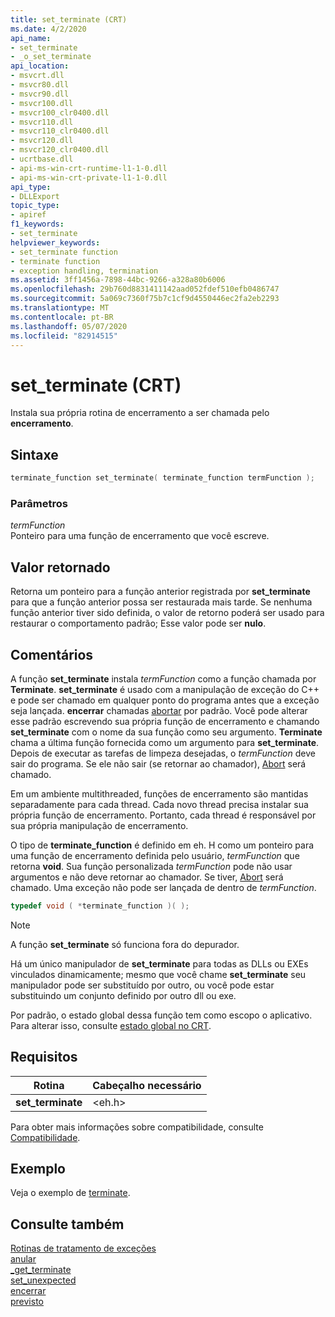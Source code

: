 ```yaml
---
title: set_terminate (CRT)
ms.date: 4/2/2020
api_name:
- set_terminate
- _o_set_terminate
api_location:
- msvcrt.dll
- msvcr80.dll
- msvcr90.dll
- msvcr100.dll
- msvcr100_clr0400.dll
- msvcr110.dll
- msvcr110_clr0400.dll
- msvcr120.dll
- msvcr120_clr0400.dll
- ucrtbase.dll
- api-ms-win-crt-runtime-l1-1-0.dll
- api-ms-win-crt-private-l1-1-0.dll
api_type:
- DLLExport
topic_type:
- apiref
f1_keywords:
- set_terminate
helpviewer_keywords:
- set_terminate function
- terminate function
- exception handling, termination
ms.assetid: 3ff1456a-7898-44bc-9266-a328a80b6006
ms.openlocfilehash: 29b760d8831411142aad052fdef510efb0486747
ms.sourcegitcommit: 5a069c7360f75b7c1cf9d4550446ec2fa2eb2293
ms.translationtype: MT
ms.contentlocale: pt-BR
ms.lasthandoff: 05/07/2020
ms.locfileid: "82914515"
---
```

# <a name="set_terminate-crt"></a>set_terminate (CRT)

Instala sua própria rotina de encerramento a ser chamada pelo **encerramento**.

## <a name="syntax"></a>Sintaxe

```cpp
terminate_function set_terminate( terminate_function termFunction );
```

### <a name="parameters"></a>Parâmetros

*termFunction*<br/>
Ponteiro para uma função de encerramento que você escreve.

## <a name="return-value"></a>Valor retornado

Retorna um ponteiro para a função anterior registrada por **set_terminate** para que a função anterior possa ser restaurada mais tarde. Se nenhuma função anterior tiver sido definida, o valor de retorno poderá ser usado para restaurar o comportamento padrão; Esse valor pode ser **nulo**.

## <a name="remarks"></a>Comentários

A função **set_terminate** instala *termFunction* como a função chamada por **Terminate**. **set_terminate** é usado com a manipulação de exceção do C++ e pode ser chamado em qualquer ponto do programa antes que a exceção seja lançada. **encerrar** chamadas [abortar](abort.md) por padrão. Você pode alterar esse padrão escrevendo sua própria função de encerramento e chamando **set_terminate** com o nome da sua função como seu argumento. **Terminate** chama a última função fornecida como um argumento para **set_terminate**. Depois de executar as tarefas de limpeza desejadas, o *termFunction* deve sair do programa. Se ele não sair (se retornar ao chamador), [Abort](abort.md) será chamado.

Em um ambiente multithreaded, funções de encerramento são mantidas separadamente para cada thread. Cada novo thread precisa instalar sua própria função de encerramento. Portanto, cada thread é responsável por sua própria manipulação de encerramento.

O tipo de **terminate_function** é definido em eh. H como um ponteiro para uma função de encerramento definida pelo usuário, *termFunction* que retorna **void**. Sua função personalizada *termFunction* pode não usar argumentos e não deve retornar ao chamador. Se tiver, [Abort](abort.md) será chamado. Uma exceção não pode ser lançada de dentro de *termFunction*.

```cpp
typedef void ( *terminate_function )( );
```

> [!NOTE]
> A função **set_terminate** só funciona fora do depurador.

Há um único manipulador de **set_terminate** para todas as DLLs ou EXEs vinculados dinamicamente; mesmo que você chame **set_terminate** seu manipulador pode ser substituído por outro, ou você pode estar substituindo um conjunto definido por outro dll ou exe.

Por padrão, o estado global dessa função tem como escopo o aplicativo. Para alterar isso, consulte [estado global no CRT](../global-state.md).

## <a name="requirements"></a>Requisitos

|Rotina|Cabeçalho necessário|
|-------------|---------------------|
|**set_terminate**|\<eh.h>|

Para obter mais informações sobre compatibilidade, consulte [Compatibilidade](../../c-runtime-library/compatibility.md).

## <a name="example"></a>Exemplo

Veja o exemplo de [terminate](terminate-crt.md).

## <a name="see-also"></a>Consulte também

[Rotinas de tratamento de exceções](../../c-runtime-library/exception-handling-routines.md)<br/>
[anular](abort.md)<br/>
[_get_terminate](get-terminate.md)<br/>
[set_unexpected](set-unexpected-crt.md)<br/>
[encerrar](terminate-crt.md)<br/>
[previsto](unexpected-crt.md)<br/>
